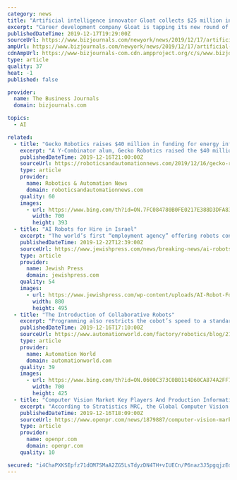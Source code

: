 ```yaml
---
category: news
title: "Artificial intelligence innovator Gloat collects $25 million in capital"
excerpt: "Career development company Gloat is tapping its new round of funding to expand its New York and Tel Aviv offices. The startup, which uses artificial intelligence (AI) to help companies evaluate their workforces, raised $25 million in Series B capital. The round was led by Eight Roads Ventures, the proprietary investment firm backed by Fidelity ..."
publishedDateTime: 2019-12-17T19:29:00Z
sourceUrl: https://www.bizjournals.com/newyork/news/2019/12/17/artificial-intelligence-innovator-gloat-collects.html
ampUrl: https://www.bizjournals.com/newyork/news/2019/12/17/artificial-intelligence-innovator-gloat-collects.amp.html
cdnAmpUrl: https://www-bizjournals-com.cdn.ampproject.org/c/s/www.bizjournals.com/newyork/news/2019/12/17/artificial-intelligence-innovator-gloat-collects.amp.html
type: article
quality: 37
heat: -1
published: false

provider:
  name: The Business Journals
  domain: bizjournals.com

topics:
  - AI

related:
  - title: "Gecko Robotics raises $40 million in funding for energy infrastructure inspection robots"
    excerpt: "A Y-Combinator alum, Gecko Robotics raised the $40 million in its Series B round, which was led by Drive Capital. Gecko already partners with the largest brands in power, oil and gas and manufacturing industries. The startup says it has created “a new standard for industrial-grade inspection”, powered by artificial intelligence-based data ..."
    publishedDateTime: 2019-12-16T21:00:00Z
    sourceUrl: https://roboticsandautomationnews.com/2019/12/16/gecko-robotics-raises-40-million-in-funding-for-energy-infrastructure-inspection-robots/27564/
    type: article
    provider:
      name: Robotics & Automation News
      domain: roboticsandautomationnews.com
    quality: 60
    images:
      - url: https://www.bing.com/th?id=ON.7FC084780B0FE0217E388D3DFA83A37A
        width: 700
        height: 393
  - title: "AI Robots for Hire in Israel"
    excerpt: "The world’s first “employment agency” offering robots controlled by artificial-intelligence for hire has launched in Israel as a joint venture between SixAI of Israel and Musashi Seimitsu of Japan, according to Daily Mail. MusashiAI provides a ..."
    publishedDateTime: 2019-12-22T12:39:00Z
    sourceUrl: https://www.jewishpress.com/news/breaking-news/ai-robots-for-hire-in-israel/2019/12/22/
    type: article
    provider:
      name: Jewish Press
      domain: jewishpress.com
    quality: 54
    images:
      - url: https://www.jewishpress.com/wp-content/uploads/AI-Robot-Forklift.jpg
        width: 880
        height: 495
  - title: "The Introduction of Collaborative Robots"
    excerpt: "Programming also restricts the cobot’s speed to a standard and safe limit standardized by organizations like the American National Standards Institute (ANSI), International Standards Organization (ISO), and the Robotics Industries Association (RIA). Artificial Intelligence (AI) is also being used with cobots to allow it to understand ..."
    publishedDateTime: 2019-12-16T17:10:00Z
    sourceUrl: https://www.automationworld.com/factory/robotics/blog/21106484/the-introduction-of-collaborative-robots
    type: article
    provider:
      name: Automation World
      domain: automationworld.com
    quality: 39
    images:
      - url: https://www.bing.com/th?id=ON.0600C373C0B0114D60CA874A2FF73FE7
        width: 700
        height: 425
  - title: "Computer Vision Market Key Players And Production Information Analysis With Forecast 2026"
    excerpt: "According to Stratistics MRC, the Global Computer Vision market is accounted for $11.04 billion in 2017 and is expected to reach $23.78 billion by 2026 growing at a CAGR of 8.9% during the forecast period. Increasing need for quality inspection and automation, rising demand for vision-guided robotic systems and high adoption of 3d computer ..."
    publishedDateTime: 2019-12-16T18:09:00Z
    sourceUrl: https://www.openpr.com/news/1879887/computer-vision-market-key-players-and-production-information
    type: article
    provider:
      name: openpr.com
      domain: openpr.com
    quality: 10

secured: "i4ChaPXKSEpfz71dOM7SMaA2ZG5LsTdyzDN4TH+vIUECn/P6naz3J5pgqjzEdswnlOIvBZ/Ueq1SnOebyS44YVtdmuLQ0hvDunseFC+PRBGZFHw0ToRsrta9JEUUz3EwdloSFZQTRdxq/gZ5RZHRF1yylwHjz4xFCdOrgWYK/o9x2gqCWpxJc+wwsltLMszdr1wSV5HTgxYzSeFiQlibD47ryAqHfs++iQu6m8ymSlsjgaQIyQmxVKF7SjRbGkXdLBqHgYIcpXgzsAm3RAb3SA==;9PjZyFRmwVAu9hm2cypZ1w=="
---
```


